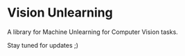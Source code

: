# Vision Unlearning

A library for Machine Unlearning for Computer Vision tasks.

Stay tuned for updates ;)